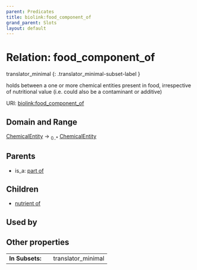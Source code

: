 ```yaml
---
parent: Predicates
title: biolink:food_component_of
grand_parent: Slots
layout: default
---
```


# Relation: food_component_of

translator_minimal
{: .translator_minimal-subset-label }


holds between a one or more chemical entities present in food, irrespective of nutritional value (i.e. could also be a contaminant or additive)

URI: [biolink:food_component_of](https://w3id.org/biolink/vocab/food_component_of)

## Domain and Range

[ChemicalEntity](ChemicalEntity.md) ->  <sub>0..\*</sub> [ChemicalEntity](ChemicalEntity.md)

## Parents

 *  is_a: [part of](part_of.md)

## Children

 *  [nutrient of](nutrient_of.md)

## Used by


## Other properties

|  |  |  |
| --- | --- | --- |
| **In Subsets:** | | translator_minimal |

